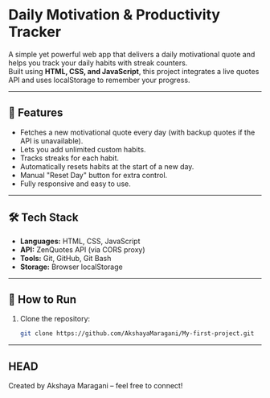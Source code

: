 # Daily Motivation & Productivity Tracker

A simple yet powerful web app that delivers a daily motivational quote and helps you track your daily habits with streak counters.  
Built using **HTML, CSS, and JavaScript**, this project integrates a live quotes API and uses localStorage to remember your progress.

---

## 🚀 Features
- Fetches a new motivational quote every day (with backup quotes if the API is unavailable).
- Lets you add unlimited custom habits.
- Tracks streaks for each habit.
- Automatically resets habits at the start of a new day.
- Manual "Reset Day" button for extra control.
- Fully responsive and easy to use.

---

## 🛠 Tech Stack
- **Languages:** HTML, CSS, JavaScript
- **API:** ZenQuotes API (via CORS proxy)
- **Tools:** Git, GitHub, Git Bash
- **Storage:** Browser localStorage

---

## 📖 How to Run
1. Clone the repository:
   ```bash
   git clone https://github.com/AkshayaMaragani/My-first-project.git

---

## HEAD
Created by Akshaya Maragani – feel free to connect!